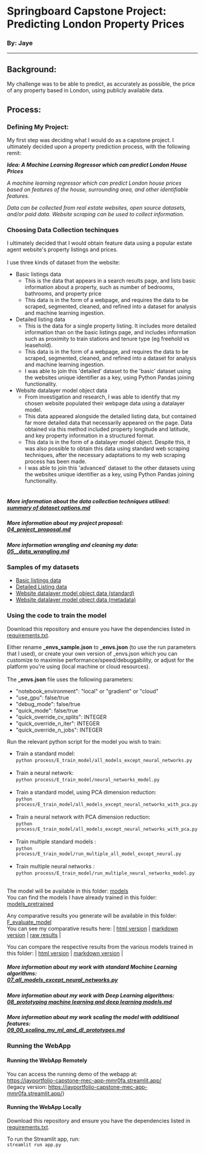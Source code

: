 # Springboard Capstone Project: Predicting London Property Prices
### By: Jaye
---
## Background:

My challenge was to be able to predict, as accurately as possible, the price of any property based in London, using publicly available data.

## Process:

### Defining My Project: 
My first step was deciding what I would do as a capstone project. I ultimately decided upon a property prediction process, with the following remit:

**_Idea: A Machine Learning Regressor which can predict London House Prices_**

_A machine learning regressor which can predict London house prices based on features of the house, surrounding area, and other identifiable features._

_Data can be collected from real estate websites, open source datasets, and/or paid data.
Website scraping can be used to collect information._

### Choosing Data Collection techinques
I ultimately decided that I would obtain feature data using a popular estate agent website's property listings and prices.
<br><br>I use three kinds of dataset from the website:
* Basic listings data
  * This is the data that appears in a search results page, and lists basic information about a property, such as number of bedrooms, bathrooms, and property price
  * This data is in the form of a webpage, and requires the data to be scraped, segmented, cleaned, and refined into a dataset for analysis and machine learning ingestion.
* Detailed listing data
  * This is the data for a single property listing. It includes more detailed information than on the basic listings page, and includes information such as proximity to train stations and tenure type (eg freehold vs leasehold).
  * This data is in the form of a webpage, and requires the data to be scraped, segmented, cleaned, and refined into a dataset for analysis and machine learning ingestion.
  * I was able to join this 'detailed' dataset to the 'basic' dataset using the websites unique identifier as a key, using Python Pandas joining functionality.
* Website datalayer model object data
  * From investigation and research, I was able to identify that my chosen website populated their webpage data using a datalayer model.  
  * This data appeared alongside the detailed listing data, but contained far more detailed data that necessarily appeared on the page. Data obtained via this method included property longitude and latitude, and key property information in a structured format.
  * This data is in the form of a datalayer model object. Despite this, it was also possible to obtain this data using standard web scraping techniques, after the necessary adaptations to my web scraping process has been made.
  * I was able to join this 'advanced' dataset to the other datasets using the websites unique identifier as a key, using Python Pandas joining functionality.
<br/><br/>

##### More information about the data collection techniques utilised:<br>[summary of dataset options.md](capstone_steps%2Fstep_02%2Fsummary%20of%20dataset%20options.md)

##### More information about my project proposal:<br>[04_project_proposal.md](capstone_steps%2Fstep_04%2F04_project_proposal.md)

##### More information wrangling and cleaning my data: <br>[05__data_wrangling.md](capstone_steps%2Fstep_05%2F05__data_wrangling.md)

### Samples of my datasets
* [Basic listings data](data%2Fsample%2Flistings_data_basic_sample.csv)
* [Detailed Listing data](data%2Fsample%2Flistings_data_enriched_sample.csv)
* [Website datalayer model object data (standard)](data%2Fsample%2Flistings_data_jsonmeta_sample.csv)
* [Website datalayer model object data (metadata)](data%2Fsample%2Flistings_data_jsonmodel_sample.csv)



### Using the code to train the model

Download this repository and ensure you have the dependencies listed in [requirements.txt](requirements.txt).

Either rename **_envs_sample.json** to **_envs.json** (to use the run parameters that I used), or create your own version of _envs.json which you can customize to maximise performance/speed/debuggability, or adjust for the platform you're using (local machine or cloud resources).
<br><br> The **_envs.json** file uses the following parameters:
- "notebook_environment": "local" or "gradient" or "cloud"
- "use_gpu": false/true
- "debug_mode": false/true
- "quick_mode": false/true
- "quick_override_cv_splits": INTEGER
- "quick_override_n_iter": INTEGER
- "quick_override_n_jobs": INTEGER


Run the relevant python script for the model you wish to train: <br>
* Train a standard model: <br>`python process/E_train_model/all_models_except_neural_networks.py` <br><br>
* Train a neural network: <br>`python process/E_train_model/neural_networks_model.py`<br><br>
* Train a standard model, using PCA dimension reduction: <br>`python process/E_train_model/all_models_except_neural_networks_with_pca.py`<br><br>
* Train a neural network with PCA dimension reduction: <br>`python process/E_train_model/all_models_except_neural_networks_with_pca.py`<br><br>
* Train multiple standard models : <br>`python process/E_train_model/run_multiple_all_model_except_neural.py`<br><br>
* Train multiple neural networks : <br>`python process/E_train_model/run_multiple_neural_networks_model.py`<br><br>

The model will be available in this folder: [models](models)<br>
You can find the models I have already trained in this folder: [models_pretrained](models_pretrained) <br>

Any comparative results you generate will be available in this folder: [F_evaluate_model](process%2FF_evaluate_model)<br>
You can see my comparative results here: | [html version](capstone_steps%2Fstep_07%2Fhtml) | [markdown version](capstone_steps%2Fstep_07%2Fmarkdown) | [raw results](capstone_steps%2Fstep_07%2Fresults) |

You can compare the respective results from the various models trained in this folder:
| [html version](capstone_steps%2Fstep_07%2Fhtml%2FSummary.html) | [markdown version](capstone_steps%2Fstep_07%2Fmarkdown%2FSummary.md) |


##### More information about my work with standard Mochine Learning algorithms:<br>[07_all_models_except_neural_networks.py](capstone_steps%2Fstep_07%2F07_all_models_except_neural_networks.py)

##### More information about my work with Deep Learning algorithms:<br>[08_prototyping machine learning and deep learning models.md](capstone_steps%2Fstep_08%2F08_prototyping%20machine%20learning%20and%20deep%20learning%20models.md)

##### More information about my work scaling the model with additional features:<br>[09_00_scaling_my_ml_and_dl_prototypes.md](capstone_steps%2Fstep_09%2F09_00_scaling_my_ml_and_dl_prototypes.md)

### Running the WebApp
#### Running the WebApp Remotely

You can access the running demo of the webapp at:<br>
https://jayportfolio-capstone-mec-app-mmr0fa.streamlit.app/
<br>(legacy version: https://jayportfolio-capstone-mec-app-mmr0fa.streamlit.app/)

#### Running the WebApp Locally

Download this repository and ensure you have the dependencies listed in [requirements.txt](requirements.txt).

To run the Streamlit app, run:<br>
`streamlit run app.py`
